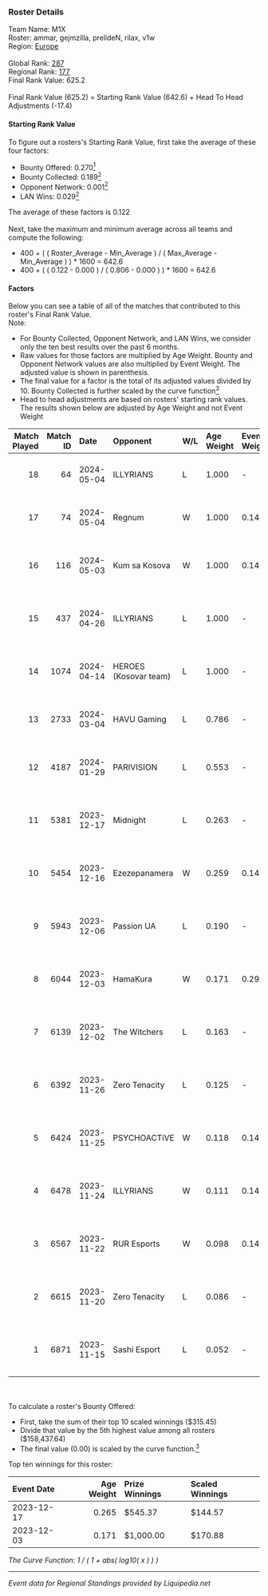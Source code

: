 ### Roster Details<br />
Team Name: M1X<br />
Roster: ammar, gejmzilla, prelideN, rilax, v1w<br />
Region: [Europe]( ../standings_europe.md)<br />
<br />
Global Rank: [287](../standings_global.md)<br />
Regional Rank: [177]( ../standings_europe.md)<br />
Final Rank Value:  625.2<br />
<br />
Final Rank Value (625.2) = Starting Rank Value (642.6) + Head To Head Adjustments (-17.4)<br />

#### Starting Rank Value<br />
To figure out a rosters's Starting Rank Value, first take the average of these four factors:<br />
- Bounty Offered: 0.270[<sup>1</sup>](#table2)
- Bounty Collected: 0.189[<sup>2</sup>](#table1)
- Opponent Network: 0.001[<sup>2</sup>](#table1)
- LAN Wins: 0.029[<sup>2</sup>](#table1)

The average of these factors is 0.122<br />
<br />
Next, take the maximum and minimum average across all teams and compute the following:<br />
- 400 + ( ( Roster_Average - Min_Average ) / ( Max_Average - Min_Average ) ) * 1600 = 642.6
- 400 + ( ( 0.122 - 0.000 ) / ( 0.806 - 0.000 ) ) * 1600 = 642.6


#### Factors<br />
Below you can see a table of all of the matches that contributed to this roster's Final Rank Value.<br />
Note:<br />

- For Bounty Collected, Opponent Network, and LAN Wins, we consider only the ten best results over the past 6 months.
- Raw values for those factors are multiplied by Age Weight. Bounty and Opponent Network values are also multiplied by Event Weight. The adjusted value is shown in parenthesis.
- The final value for a factor is the total of its adjusted values divided by 10. Bounty Collected is further scaled by the curve function[<sup>3</sup>](#curveFunction)
- Head to head adjustments are based on rosters' starting rank values. The results shown below are adjusted by Age Weight and not Event Weight
<span id="table1"></span><br />


| Match Played | Match ID | Date       | Opponent              | W/L | Age Weight | Event Weight | Bounty Collected | Opponent Network | LAN Wins      | H2H Adj. | Roster                                       |
| -: | -: | :- | :- | :- | :- | :- | :- | :- | :- | -: | :- |
|           18 |       64 | 2024-05-04 | ILLYRIANS             | L   | 1.000      | -            | -                | -                | -             |    -9.91 | ammar, gejmzilla, prelideN, rilax, v1w       |
|           17 |       74 | 2024-05-04 | Regnum                | W   | 1.000      | 0.143        | 0.003 (0.000)    | 0.046 (0.007)    | false (0.000) |    17.20 | ammar, gejmzilla, prelideN, rilax, v1w       |
|           16 |      116 | 2024-05-03 | Kum sa Kosova         | W   | 1.000      | 0.143        | 0.000 (0.000)    | 0.000 (0.000)    | false (0.000) |     6.96 | ammar, arbnorz, gejmzilla, prelideN, rilax   |
|           15 |      437 | 2024-04-26 | ILLYRIANS             | L   | 1.000      | -            | -                | -                | -             |   -10.37 | ammar, Dinsanety, gejmzilla, rosoneriii, v1w |
|           14 |     1074 | 2024-04-14 | HEROES (Kosovar team) | L   | 1.000      | -            | -                | -                | -             |   -10.63 | cerber, gulito, Krabeni, makazze, rosoneriii |
|           13 |     2733 | 2024-03-04 | HAVU Gaming           | L   | 0.786      | -            | -                | -                | -             |    -6.22 | gejmzilla, kressy, PrelideN, rilax, v1w      |
|           12 |     4187 | 2024-01-29 | PARIVISION            | L   | 0.553      | -            | -                | -                | -             |    -3.65 | gejmzilla, PALM1, PrelideN, rilax, zur1s     |
|           11 |     5381 | 2023-12-17 | Midnight              | L   | 0.263      | -            | -                | -                | -             |    -4.16 | ammar, cerber, deb0, gejmzilla, v1w          |
|           10 |     5454 | 2023-12-16 | Ezezepanamera         | W   | 0.259      | 0.143        | 0.000 (0.000)    | 0.000 (0.000)    | true (0.259)  |     1.65 | dilla, gmart1nii, MELLOWi, muLche, noaHH2    |
|            9 |     5943 | 2023-12-06 | Passion UA            | L   | 0.190      | -            | -                | -                | -             |    -0.69 | jackasmo, jambo, marat2k, s-chilla, zeRRoFIX |
|            8 |     6044 | 2023-12-03 | HamaKura              | W   | 0.171      | 0.294        | 0.000 (0.000)    | 0.000 (0.000)    | false (0.000) |     1.09 | ammar, cerber, deb0, gejmzilla, v1w          |
|            7 |     6139 | 2023-12-02 | The Witchers          | L   | 0.163      | -            | -                | -                | -             |    -1.58 | fear, Sdaim, smooya, soulfly, synyx          |
|            6 |     6392 | 2023-11-26 | Zero Tenacity         | L   | 0.125      | -            | -                | -                | -             |    -0.56 | ammar, cerber, deb0, gejmzilla, v1w          |
|            5 |     6424 | 2023-11-25 | PSYCHOACTiVE          | W   | 0.118      | 0.143        | 0.000 (0.000)    | 0.019 (0.000)    | false (0.000) |     1.31 | andr1x, DiMKE, Impulse, Katalic, sarenii     |
|            4 |     6478 | 2023-11-24 | ILLYRIANS             | W   | 0.111      | 0.143        | 0.001 (0.000)    | 0.308 (0.005)    | false (0.000) |     2.18 | ammar, cerber, deb0, gejmzilla, v1w          |
|            3 |     6567 | 2023-11-22 | RUR Esports           | W   | 0.098      | 0.143        | 0.000 (0.000)    | 0.006 (0.000)    | false (0.000) |     0.97 | ammar, cerber, deb0, gejmzilla, v1w          |
|            2 |     6615 | 2023-11-20 | Zero Tenacity         | L   | 0.086      | -            | -                | -                | -             |    -0.37 | ammar, cerber, deb0, gejmzilla, v1w          |
|            1 |     6871 | 2023-11-15 | Sashi Esport          | L   | 0.052      | -            | -                | -                | -             |    -0.64 | aizy, n1Xen, NutNut, PR1mE, Speedy           |

<br />
<span id="table2"></span><br />
To calculate a roster's Bounty Offered:<br />

- First, take the sum of their top 10 scaled winnings ($315.45)
- Divide that value by the 5th highest value among all rosters ($158,437.64)
- The final value (0.00) is scaled by the curve function.[<sup>3</sup>](#curveFunction)

Top ten winnings for this roster:<br />

| Event Date | Age Weight | Prize Winnings | Scaled Winnings |
| :- | -: | :- | :- |
| 2023-12-17 |      0.265 | $545.37        | $144.57         |
| 2023-12-03 |      0.171 | $1,000.00      | $170.88         |


<span id="curveFunction"></span>_The Curve Function: 1 / ( 1 + abs( log10( x ) ) )_<br />

---
_Event data for Regional Standings provided by Liquipedia.net_<br />

